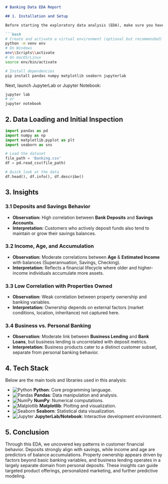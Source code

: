 ```markdown
# Banking Data EDA Report

## 1. Installation and Setup

Before starting the exploratory data analysis (EDA), make sure you have Python installed (version 3.7+). Then, create a virtual environment and install the required libraries:

```bash
# Create and activate a virtual environment (optional but recommended)
python -m venv env
# On Windows
env\\Scripts\\activate
# On macOS/Linux
source env/bin/activate

# Install dependencies
pip install pandas numpy matplotlib seaborn jupyterlab
```

Next, launch JupyterLab or Jupyter Notebook:

```bash
jupyter lab
# or
jupyter notebook
```

## 2. Data Loading and Initial Inspection

```python
import pandas as pd
import numpy as np
import matplotlib.pyplot as plt
import seaborn as sns

# Load the dataset
file_path = 'Banking.csv'
df = pd.read_csv(file_path)

# Quick look at the data
df.head(), df.info(), df.describe()
```

## 3. Insights

### 3.1 Deposits and Savings Behavior
- **Observation:** High correlation between **Bank Deposits** and **Savings Accounts**.
- **Interpretation:** Customers who actively deposit funds also tend to maintain or grow their savings balances.

### 3.2 Income, Age, and Accumulation
- **Observation:** Moderate correlations between **Age** & **Estimated Income** with balances (Superannuation, Savings, Checking).
- **Interpretation:** Reflects a financial lifecycle where older and higher-income individuals accumulate more assets.

### 3.3 Low Correlation with Properties Owned
- **Observation:** Weak correlation between property ownership and banking variables.
- **Interpretation:** Ownership depends on external factors (market conditions, location, inheritance) not captured here.

### 3.4 Business vs. Personal Banking
- **Observation:** Moderate link between **Business Lending** and **Bank Loans**, but business lending is uncorrelated with deposit metrics.
- **Interpretation:** Business products cater to a distinct customer subset, separate from personal banking behavior.

## 4. Tech Stack

Below are the main tools and libraries used in this analysis:

- ![Python](https://img.shields.io/badge/Python-3776AB?logo=python&logoColor=white) **Python**: Core programming language.
- ![Pandas](https://img.shields.io/badge/Pandas-150458?logo=pandas&logoColor=white) **Pandas**: Data manipulation and analysis.
- ![NumPy](https://img.shields.io/badge/NumPy-013243?logo=numpy&logoColor=white) **NumPy**: Numerical computations.
- ![Matplotlib](https://img.shields.io/badge/Matplotlib-11557C?logo=matplotlib&logoColor=white) **Matplotlib**: Plotting and visualization.
- ![Seaborn](https://img.shields.io/badge/Seaborn-77AADD?logo=seaborn&logoColor=white) **Seaborn**: Statistical data visualization.
- ![Jupyter](https://img.shields.io/badge/Jupyter-F37626?logo=jupyter&logoColor=white) **JupyterLab/Notebook**: Interactive development environment.

## 5. Conclusion

Through this EDA, we uncovered key patterns in customer financial behavior. Deposits strongly align with savings, while income and age are predictors of balance accumulations. Property ownership appears driven by factors beyond basic banking variables, and business lending operates in a largely separate domain from personal deposits. These insights can guide targeted product offerings, personalized marketing, and further predictive modeling.
```

